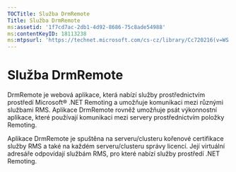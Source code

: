 ```yaml
---
TOCTitle: Služba DrmRemote
Title: Služba DrmRemote
ms:assetid: '1f7cd7ac-2db1-4d92-8686-75c8ade54988'
ms:contentKeyID: 18113238
ms:mtpsurl: 'https://technet.microsoft.com/cs-cz/library/Cc720216(v=WS.10)'
---
```


Služba DrmRemote
================

DrmRemote je webová aplikace, která nabízí služby prostřednictvím prostředí Microsoft® .NET Remoting a umožňuje komunikaci mezi různými službami RMS. Aplikace DrmRemote rovněž umožňuje psát výkonnostní aplikace, které používají komunikaci mezi servery prostřednictvím položky Remoting.

Aplikace DrmRemote je spuštěna na serveru/clusteru kořenové certifikace služby RMS a také na každém serveru/clusteru správy licencí. Její virtuální adresáře odpovídají službám RMS, pro které nabízí služby prostředí .NET Remoting.
